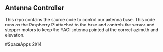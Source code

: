 ## Antenna Controller

This repo contains the source code to control our antenna
base. This code runs on the Raspberry Pi attached to the
base and controls the servos and stepper motors to keep
the YAGI antenna pointed at the correct azimuth and
elevation.

\#SpaceApps 2014
